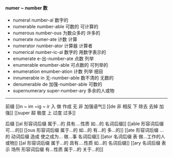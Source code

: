#### numer ~ number 数

- numeral  number-al 数字的 
- numerable number-able 可数的  可计算的
- numerous number-ous 为数众多的 许多的
- numerate numer-ate 计数 计算 
- numerator number-ator 计算器 计算者
- numerical number-ic-al 数字的 用数字表示的
- enumerate e-出-number-ate 点数 列举
- enumerable enumber-able 可点数的 可列举的
- enumeration enumber-ation 计数 列举 细目
- innumerable in 无-number-able 数不清的 无数的
- denumerable de 加强-number-able 可数的
- supernumerary super-number-ary 多余的人或物

---
前缀
[[in  ~ im ~ig ~ ir 入 做 作成  无 非 加强语气]]
[[de   非 相反 下 除去 去掉 加强]]
[[super  超 极度  上  过度  过多]]

后缀
[[al 形容词后缀   属于...的  具有....性质  如...的   名词后缀]]
[[able  形容词后缀 可....的]]
[[ous 形容词后缀 属于...的 如...的 有...的 多...的]]
[[ate 形容词后缀  ...的 动词后缀 造成 使之成为... 做...事 名词后缀]]
[[ator 名词后缀 表 做...工作的人或物]]
[[al 形容词后缀   属于...的  具有....性质  如...的   名词后缀]]
[[ary 名词后缀 表示 场所  形容词后缀 有...性质 属于...的 关于...的]]

